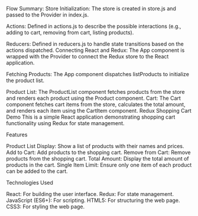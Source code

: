 Flow Summary:
Store Initialization: The store is created in store.js and passed to the Provider in index.js.

Actions: Defined in actions.js to describe the possible interactions (e.g., adding to cart, removing from cart, listing products).

Reducers:
Defined in reducers.js to handle state transitions based on the actions dispatched.
Connecting React and Redux: The App component is wrapped with the Provider to connect the Redux store to the React application.

Fetching Products:
The App component dispatches listProducts to initialize the product list.

Product List:
The ProductList component fetches products from the store and renders each product using the Product component.
Cart:
The Cart component fetches cart items from the store, calculates the total amount, and renders each item using the CartItem component.
 Redux Shopping Cart Demo
This is a simple React application demonstrating shopping cart functionality using Redux for state management.

Features

Product List Display: Show a list of products with their names and prices.
Add to Cart: Add products to the shopping cart.
Remove from Cart: Remove products from the shopping cart.
Total Amount: Display the total amount of products in the cart.
Single Item Limit: Ensure only one item of each product can be added to the cart.

Technologies Used

React: For building the user interface.
Redux: For state management.
JavaScript (ES6+): For scripting.
HTML5: For structuring the web page.
CSS3: For styling the web page.
